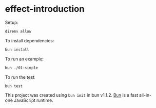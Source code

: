# effect-introduction

Setup:

```bash
direnv allow
```

To install dependencies:

```bash
bun install
```

To run an example:

```bash
bun ./01-simple
```

To run the test:

```bash
bun test
```

This project was created using `bun init` in bun v1.1.2. [Bun](https://bun.sh) is a fast all-in-one JavaScript runtime.
